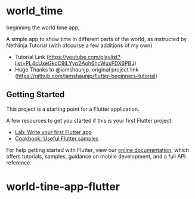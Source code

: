 # world_time

beginning the world time app,

A simple app to show time in different parts of the world, as instructed by NetNinja Tutorial (with ofcourse a few additions of my own) 
- Tutorial Link (https://youtube.com/playlist?list=PL4cUxeGkcC9jLYyp2Aoh6hcWuxFDX6PBJ)
- Huge Thanks to @iamshaunjp, original project link (https://github.com/iamshaunjp/flutter-beginners-tutorial)


## Getting Started

This project is a starting point for a Flutter application.

A few resources to get you started if this is your first Flutter project:

- [Lab: Write your first Flutter app](https://flutter.dev/docs/get-started/codelab)
- [Cookbook: Useful Flutter samples](https://flutter.dev/docs/cookbook)

For help getting started with Flutter, view our
[online documentation](https://flutter.dev/docs), which offers tutorials,
samples, guidance on mobile development, and a full API reference.
# world-tine-app-flutter
